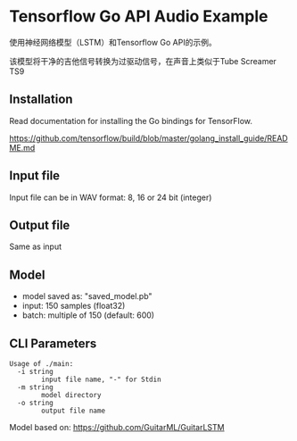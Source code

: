 # Tensorflow Go API Audio Example

使用神经网络模型（LSTM）和Tensorflow Go API的示例。

该模型将干净的吉他信号转换为过驱动信号，在声音上类似于Tube Screamer TS9

## Installation
Read documentation for installing the Go bindings for TensorFlow.

https://github.com/tensorflow/build/blob/master/golang_install_guide/README.md

## Input file
Input file can be in WAV format: 8, 16 or 24 bit (integer)

## Output file
Same as input

## Model
- model saved as: "saved_model.pb"
- input: 150 samples (float32)
- batch: multiple of 150 (default: 600)

## CLI Parameters


```
Usage of ./main:
  -i string
        input file name, "-" for Stdin
  -m string
        model directory
  -o string
        output file name
```

Model based on: https://github.com/GuitarML/GuitarLSTM